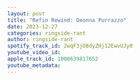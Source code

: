 ```yaml
---
layout: post
title: "Refin Rewind: Deonna Purrazzo"
date: 2023-12-27
categories: ringside-rant
author: ringside-rant
spotify_track_id: 2wqF3jO8dyZHj12EwvUJy0
youtube_video_id: 
apple_track_id: 1000639817652
youtube_metadata: 
---
```

